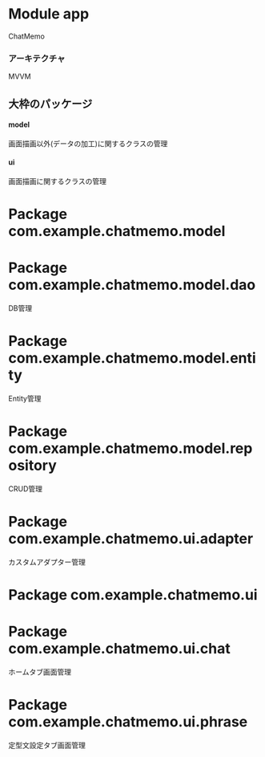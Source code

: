 # Module app
ChatMemo
### アーキテクチャ
MVVM

## 大枠のパッケージ
#### model
画面描画以外(データの加工)に関するクラスの管理

#### ui
画面描画に関するクラスの管理

# Package com.example.chatmemo.model

# Package com.example.chatmemo.model.dao
DB管理

# Package com.example.chatmemo.model.entity
Entity管理

# Package com.example.chatmemo.model.repository
CRUD管理

# Package com.example.chatmemo.ui.adapter
カスタムアダプター管理

# Package com.example.chatmemo.ui

# Package com.example.chatmemo.ui.chat
ホームタブ画面管理

# Package com.example.chatmemo.ui.phrase
定型文設定タブ画面管理